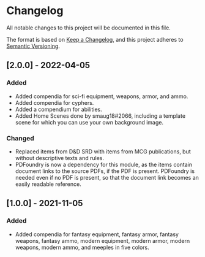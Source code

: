 # Changelog

All notable changes to this project will be documented in this file.

The format is based on [Keep a Changelog](https://keepachangelog.com/en/1.0.0/), and this project adheres to [Semantic Versioning](https://semver.org/spec/v2.0.0.html).

## [2.0.0] - 2022-04-05
### Added
- Added compendia for sci-fi equipment, weapons, armor, and ammo.
- Added compendia for cyphers.
- Added a compendium for abilities.
- Added Home Scenes done by smaug18#2066, including a template scene for which you can use your own background image.

### Changed
- Replaced items from D&D SRD with items from MCG publications, but without descriptive texts and rules.
- PDFoundry is now a dependency for this module, as the items contain document links to the source PDFs, if the PDF is present. PDFoundry is needed even if no PDF is present, so that the document link becomes an easily readable reference.

## [1.0.0] - 2021-11-05
### Added
- Added compendia for fantasy equipment, fantasy armor, fantasy weapons, fantasy ammo, modern equipment, modern armor, modern weapons, modern ammo, and meeples in five colors.